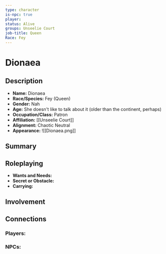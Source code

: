 ```yaml
---
type: character
is-npc: true
player: 
status: Alive
groups: Unseelie Court
job-title: Queen
Race: Fey
---
```

# Dionaea

## Description
- **Name:** Dionaea
- **Race/Species:** Fey (Queen)
- **Gender:** Nah
- **Age:** She doesn't like to talk about it (older than the continent, perhaps)
- **Occupation/Class:** Patron
- **Affiliation:** [[Unseelie Court]]
- **Alignment:** Chaotic Neutral
- **Appearance:**
![[Dionaea.png]]

## Summary


## Roleplaying
 - **Wants and Needs:**
 - **Secret or Obstacle:**
 - **Carrying:**


## Involvement


## Connections


### Players:


### NPCs:


